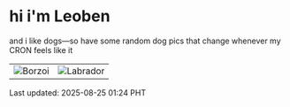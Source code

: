 # hi i'm Leoben

and i like dogs—so have some random dog pics that change whenever my CRON feels like it

|  |  |
|--------|----------|
| ![Borzoi](https://random-dog-vercel.vercel.app/api/random-borzoi?v=1756056280) | ![Labrador](https://random-dog-vercel.vercel.app/api/random-labrador?v=1756056280) |

Last updated: 2025-08-25 01:24 PHT
